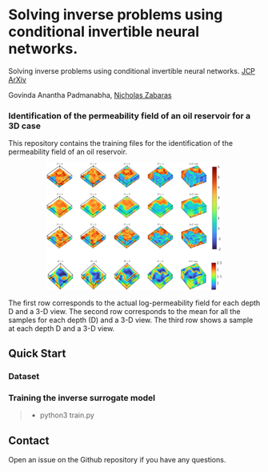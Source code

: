 # Solving inverse problems using conditional invertible neural networks.

Solving inverse problems using conditional invertible neural networks. [JCP](https://www.sciencedirect.com/science/article/pii/S0021999121000899#se0110) [ArXiv](https://arxiv.org/abs/2007.15849)

Govinda Anantha Padmanabha, [Nicholas Zabaras](https://www.zabaras.com/)  
### Identification of the permeability field of an oil reservoir for a 3D case

This repository contains the training files for the identification of the permeability field of an oil reservoir.  
<p align="center">
 <img src="images/Pic1-2.png" width="350">
 </p>
The first row corresponds to the actual log-permeability field for each depth D and a 3-D view. The second row corresponds to the mean for all the samples for each depth (D) and a 3-D view. The third row shows a sample at each depth D and a 3-D view.

## Quick Start

### Dataset

### Training the inverse surrogate model

> - python3 train.py


## Contact  

Open an issue on the Github repository if you have any questions.
